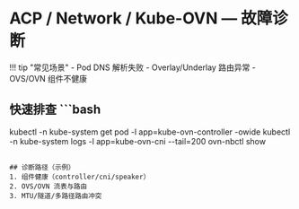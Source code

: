 # ACP / Network / Kube-OVN — 故障诊断

!!! tip "常见场景"
    - Pod DNS 解析失败
    - Overlay/Underlay 路由异常
    - OVS/OVN 组件不健康

## 快速排查  ```bash
kubectl -n kube-system get pod -l app=kube-ovn-controller -owide
kubectl -n kube-system logs -l app=kube-ovn-cni --tail=200
ovn-nbctl show
```

## 诊断路径（示例）
1. 组件健康（controller/cni/speaker）
2. OVS/OVN 流表与路由
3. MTU/隧道/多路径路由冲突
